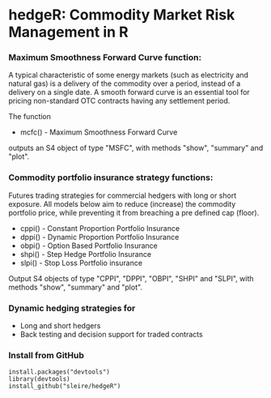 # hedgeR: Commodity Market Risk Management in R


### Maximum Smoothness Forward Curve function:
A typical characteristic of some energy markets (such as electricity and natural gas) is a delivery of the commodity over a period, instead of a delivery on a single date. A smooth forward curve is an essential tool for pricing non-standard OTC contracts having any settlement period.

The function
- mcfc() - Maximum Smoothness Forward Curve 

outputs an S4 object of type "MSFC", with methods "show", "summary" and "plot".

### Commodity portfolio insurance strategy functions:
Futures trading strategies for commercial hedgers with long or short exposure. All models below aim to reduce (increase) the commodity portfolio price, while preventing it from breaching a pre defined cap (floor).

- cppi() - Constant Proportion Portfolio Insurance   
- dppi() - Dynamic Proportion Portfolio Insurance   
- obpi() - Option Based Portfolio Insurance         
- shpi() - Step Hedge Portfolio Insurance            
- slpi() - Stop Loss Portfolio insurance             

Output S4 objects of type "CPPI", "DPPI", "OBPI", "SHPI" and "SLPI", with methods "show", "summary" and "plot".

### Dynamic hedging strategies for
- Long and short hedgers
- Back testing and decision support for traded contracts

### Install from GitHub
```
install.packages("devtools")  
library(devtools)
install_github("sleire/hedgeR")
```
